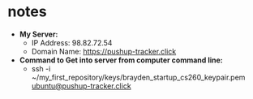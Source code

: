# notes  
 - **My Server:** 
   * IP Address: 98.82.72.54
   * Domain Name: https://pushup-tracker.click
 - **Command to Get into server from computer command line:**
   * ssh -i ~/my_first_repository/keys/brayden_startup_cs260_keypair.pem ubuntu@pushup-tracker.click
